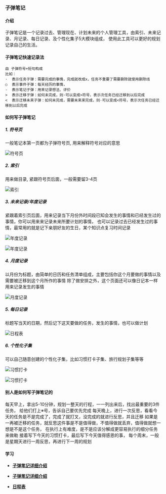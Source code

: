 ### 子弹笔记



#### 介绍

子弹笔记是一个记录过去、管理现在、计划未来的个人管理工具，由索引、未来记录、月记录、每日记录、及个性化集子5大模块组成，
使用此工具可以更好的规划记录自己的生活。



#### 子弹笔记快速记录法

```
由 子弹符号+短句构成
比如：
·  表示任务子弹：需要完成的事情，完成就改成x，任务不重要了需要删除就使用删除线
○  表示事件子弹：每天经历的事情，
-  表示笔记子弹：用来记录想法、评价
>  表示迁移子弹：如何未完成，则·可以变成>符号，表示次任务已经迁移到以后完成
<  表示迁移未来子弹：如何未完成，需要未来来完成，则·可以变成<符号，表示次任务已经迁移到以后完成
```





#### 如何写子弹笔记

#####  1. 符号页

一般笔记本第一页都为子弹符号页, 用来解释符号对应的意思

![符号页](https://upload-images.jianshu.io/upload_images/9291783-72e8d783efc19e44.jpeg?imageMogr2/auto-orient/strip%7CimageView2/2/w/1240)



#####  2. 索引

用来做目录,  紧跟符号页后面，一般需要留3-4页

![索引](https://upload-images.jianshu.io/upload_images/9291783-8ab2e6fbac701121.jpeg?imageMogr2/auto-orient/strip%7CimageView2/2/w/1240)



#####  3. 未来记录/年度记录 

紧跟着索引页后面，用来记录当下月份外时间段已知会发生的事情和已经发生过的事情，你可以用来来记录未来所要计划的事情，
也可以记录过去已经发生过的事情，最常用的就是记下亲朋好友的生日，某个知识点复习时间记录

![年度记录](https://upload-images.jianshu.io/upload_images/9291783-9fc9ce7795b672e7.jpeg?imageMogr2/auto-orient/strip%7CimageView2/2/w/1240)

![年度记录](https://upload-images.jianshu.io/upload_images/9291783-eae7561bf397f5bb.jpeg?imageMogr2/auto-orient/strip%7CimageView2/2/w/1240)





#####  4. 月度记录

以月份为标题，由简单的日历和任务清单组成，主要包括你这个月要做的事情以及需要被迁移到这个月所作的事情
除了做安排之外，这个页面还可以像日记本一样用来记录发生的事情

![月度记录](https://upload-images.jianshu.io/upload_images/9291783-4dce642d675fb438.jpeg?imageMogr2/auto-orient/strip%7CimageView2/2/w/1240)







#####  5. 每日记录

标题写当天的日期，然后记下这天要做的任务，发生的事情，也可以做计划

![日程表](https://upload-images.jianshu.io/upload_images/9291783-c0c0c6382d30e18f.jpeg?imageMogr2/auto-orient/strip%7CimageView2/2/w/1240)







#####  6. 个性化子集

可以自己随意创建的个性化子集，比如习惯打卡子集、旅行规划子集等等

![习惯打卡](https://upload-images.jianshu.io/upload_images/9291783-eded52511cf665da.jpeg?imageMogr2/auto-orient/strip%7CimageView2/2/w/1240)

![习惯打卡](https://upload-images.jianshu.io/upload_images/9291783-60f763ba1c3dfd3b.jpeg?imageMogr2/auto-orient/strip%7CimageView2/2/w/1240)





#### 别人是如何写子弹笔记的

每天早上，拿出5-10分钟，规划一整天的行程，一一列出来后，找出最重要的3件任务，
给他们打上※号，告诉自己要优先完成
每天晚上，进行一次反思，看看今天的任务是不是完成了，完成了就打叉，没完成的就进行反思，并且迁移
如果是一再被迁移的任务，就反思这件事是不是值得做，不值得做就丢弃，值得做就想一想是不是这个任务，
在执行上有难度，是不是应该分解成更容易执行的细分任务来做勒
接着写下今天的习惯打卡，最后写下今天值得感恩的事，
每个周末，一般是星期天进行一周反思，再进行下一周的规划



#### 学习

* [**子弹笔记详细介绍**](https://www.bilibili.com/video/BV1p4411T7re)

* [**子弹笔记详细介绍**](https://www.bilibili.com/video/BV1HE41137HR)

* [**日程表**](https://www.bilibili.com/video/BV1BZ4y1j7YP)

